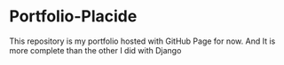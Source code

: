 # Portfolio-Placide
This repository is my portfolio hosted  with GitHub Page for now. And It is more complete than the other I did with Django

